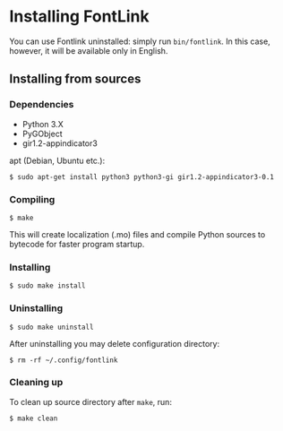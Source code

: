# Installing FontLink

You can use Fontlink uninstalled: simply run `bin/fontlink`.
In this case, however, it will be available only in English.


## Installing from sources

### Dependencies

* Python 3.X
* PyGObject
* gir1.2-appindicator3

apt (Debian, Ubuntu etc.):

    $ sudo apt-get install python3 python3-gi gir1.2-appindicator3-0.1


### Compiling

    $ make

This will create localization (.mo) files and compile Python sources
to bytecode for faster program startup.


### Installing

    $ sudo make install


### Uninstalling

    $ sudo make uninstall

After uninstalling you may delete configuration directory:

    $ rm -rf ~/.config/fontlink


### Cleaning up

  To clean up source directory after `make`, run:

    $ make clean
